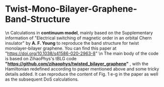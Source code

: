 # Twist-Mono-Bilayer-Graphene-Band-Structure
\n Calculations in **continuum model**, mainly based on the Supplementary information of "Electrical switching of magnetic order in an orbital Chern insulator" by **A. F. Young**  to reproduce the band structure for twist monolayer-bilayer graphene. You can find this paper at "https://doi.org/10.1038/s41586-020-2963-8"
\n The main body of the code is based on ZihaoPhys's tBLG code **"https://github.com/zihaophys/twisted_bilayer_graphene"** , with the Hamiltonian redefined according to paper mentioned above and some tricky details added. It can reproduce the content of Fig. 1 e-g in the paper as well as the subsequent DoS calculations.
